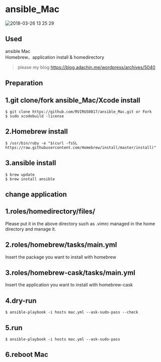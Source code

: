 # ansible_Mac

![2018-03-26 13 25 29](https://user-images.githubusercontent.com/5633085/37886882-2bb49378-30f9-11e8-8e90-b305484ed28d.png)

##  Used  
ansible Mac  
Homebrew、application install & homedirectory
> please my blog 
https://blog.adachin.me/wordpress/archives/5040

## Preparation  

## 1.git clone/fork ansible_Mac/Xcode install  
````
$ git clone https://github.com/RVIRUS0817/ansible_Mac.git or Fork
$ sudo xcodebuild -license
````

## 2.Homebrew install  
````
$ /usr/bin/ruby -e "$(curl -fsSL https://raw.githubusercontent.com/Homebrew/install/master/install)"
````

## 3.ansible install  
````
$ brew update
$ brew install ansible
````

## change application   

## 1.roles/homedirectory/files/  
Please put it in the above directory such as .vimrc managed in the home directory and manage it.  

## 2.roles/homebrew/tasks/main.yml  
Insert the package you want to install with homebrew  

## 3.roles/homebrew-cask/tasks/main.yml  
Insert the application you want to install with homebrew-cask  

## 4.dry-run
````
$ ansible-playbook -i hosts mac.yml --ask-sudo-pass --check
````

## 5.run
````
$ ansible-playbook -i hosts mac.yml --ask-sudo-pass
````
## 6.reboot Mac
